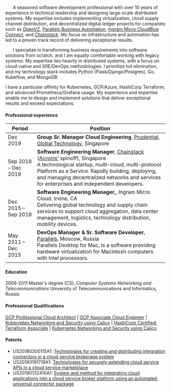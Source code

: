 &nbsp;&nbsp;&nbsp;&nbsp;&nbsp;&nbsp;A seasoned software development professional with over 10 years of experience in technical leadership and designing large-scale distributed systems. My expertise includes implementing virtualization, cloud supply channel distribution, and decentralized digital ledger projects for companies such as [OpenVZ](https://openvz.org/), [Parallels Business Automation](http://download.parallels.com/summit/emea2009/presentations/Parallels_Automation_Portfolio.pdf), [Ingram Micro CloudBlue Connect](https://www.arnnet.com.au/article/664964/ingram-cloudblue-offers-connect-standalone-product/), and [Chainstack](https://chainstack.com). My focus on infrastructure and automation has led to a proven track record of delivering exceptional results.

&nbsp;&nbsp;&nbsp;&nbsp;&nbsp;&nbsp;I specialize in transforming business requirements into software solutions from scratch, and I am equally comfortable working with legacy systems. My expertise lies heavily in distributed systems, with a focus on cloud-native and SRE/DevOps methodologies. I prioritize toil elimination, and my technology stack includes Python (Flask/Django/Postgres), Go, Kubeflow, and MongoDB.

I have a particular affinity for Kubernetes, GCP/Azure, HashiCorp Terraform, and advanced Prometheus/Grafana usage. My experience and expertise enable me to design and implement solutions that deliver exceptional results and exceed expectations.

#### Professional experience

| Period              | Position                                                                                                                                                                                                                                                                                                                             |
| ------------------- | ------------------------------------------------------------------------------------------------------------------------------------------------------------------------------------------------------------------------------------------------------------------------------------------------------------------------------------ |
| Dec 2019            | **Group Sr. Manager Cloud Engineering**, [Prudential, Global Technology](https://www.prudential.com.sg/), Singapore                                                                                                                                                                                                                  |
| Sep 2018 – Dec 2019 | **Software Engineering Manager**, [Chainstack](https://chainstack.com) ([Acronis'](https://acronis.com) spinoff), Singapore<br>A technological startup, multi-cloud, multi-protocol Platform as a Service. Rapidly building, deploying, and managing decentralized networks and services for enterprises and independent developers. |
| Dec 2015 – Sep 2018 | **Software Engineering Manager,**, Ingram Micro Cloud. Irvine, CA<br>Delivering global technology and supply chain services to support cloud aggregation, data center management, logistics, technology distribution, mobility devices.                                                                                              |
| May 2011 – Deс 2015 | **DevOps Manager & Sr. Software Developer**, [Parallels](https://parallels.com), Moscow, Russia<br>Parallels Desktop for Mac, is a software providing hardware virtualization for Macintosh computers with Intel processors.                                                                                                         |

#### Education

2006-2011 Master's degree (CS), _Computer Systems Networking and Telecommunications_
University of Telecommunications and Informatics, Russia.

#### Professional Qualifications

[GCP Professional Cloud Architect](https://www.credential.net/b92ced5a-134b-4aa5-b216-53c74fd6027b) | [GCP Associate Cloud Engineer](https://www.credential.net/f0c6c335-ddcd-4e66-a657-88964970ffa9) | [Kubernetes Networking and Security using Calico](https://courses.academy.tigera.io/certificates/39ae5d6f9dc748fd8946d8e7632bb00a) | [HashiCorp Certified: Terraform Associate](https://www.credly.com/badges/16331cd7-3c14-41f9-afd0-717f5a216485/public_url) | [Kubernetes Networking and Security using Calico](https://courses.academy.tigera.io/certificates/39ae5d6f9dc748fd8946d8e7632bb00a)

#### Patents

- US20180300115A1: [Technologies for creating and distributing integration connectors in a cloud service brokerage system](https://patents.google.com/patent/US20180300115A1/en?inventor=Khaerov)
- US20180191718A1: [Technologies for securely extending cloud service APIs in a cloud service marketplace](https://patents.google.com/patent/US20180191718A1/en?inventor=Khaerov&oq=inventor:Khaerov)
- US20190132410A1: [System and method for integrating cloud applications into a cloud service broker platform using an automated, universal connector package](https://patents.google.com/patent/US20190132410A1/en?inventor=Khaerov&oq=inventor:Khaerov)

